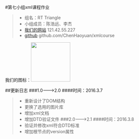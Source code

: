 #第七小组xml课程作业

>* 组名：RT Triangle
>* 小组成员：陈浩远、李杰
>* [我们的网站](http://121.42.55.227/)  121.42.55.227
>* [github](https://github.com/ChenHaoyuan/xmlcourse)  github.com/ChenHaoyuan/xmlcourse

我们的图标：<img src="http://121.42.55.227/icon.png" width="128" height="128" />

##更新日志
###1.0--->2.0
####时间：2016.3.7
>* 重新设计了DOM结构
>* 更换了选用的图片库
>* 增加xml文档
>* 增加DTD验证文件
###2.0--->2.1
####时间：2016.3.8
>* 验证并修改xml符合DTD标准
>* 增加根节点的version属性
